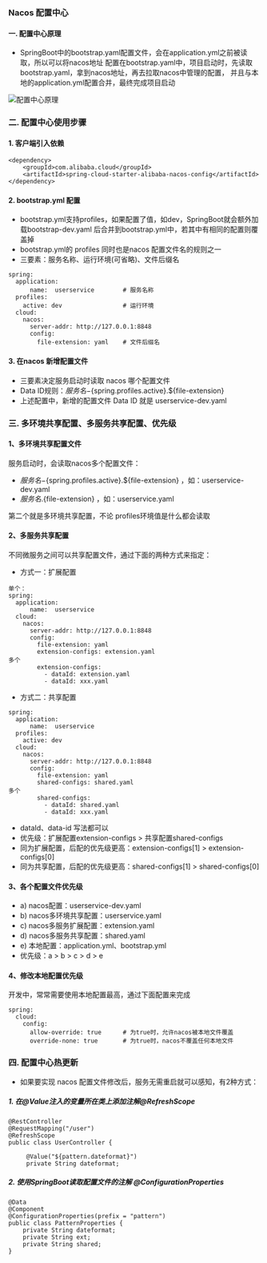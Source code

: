 ### Nacos 配置中心
#### 一. 配置中心原理
* SpringBoot中的bootstrap.yaml配置文件，会在application.yml之前被读取，所以可以将nacos地址
配置在bootstrap.yaml中，项目启动时，先读取bootstrap.yaml，拿到nacos地址，再去拉取nacos中管理的配置，
并且与本地的application.yml配置合并，最终完成项目启动

![配置中心原理](https://fgq233.github.io/imgs/springcloud/nacos1.png)


### 二. 配置中心使用步骤
#### 1. 客户端引入依赖
```
<dependency>
    <groupId>com.alibaba.cloud</groupId>
    <artifactId>spring-cloud-starter-alibaba-nacos-config</artifactId>
</dependency>
```

#### 2. bootstrap.yml 配置
* bootstrap.yml支持profiles，如果配置了值，如dev，SpringBoot就会额外加载bootstrap-dev.yaml 
后合并到bootstrap.yml中，若其中有相同的配置则覆盖掉
* bootstrap.yml的 profiles 同时也是nacos 配置文件名的规则之一                       
* 三要素：服务名称、运行环境(可省略)、文件后缀名                           
                           
```
spring:
  application:
      name:  userservice        # 服务名称
  profiles:
    active: dev                 # 运行环境
  cloud:
    nacos:
      server-addr: http://127.0.0.1:8848
      config:
        file-extension: yaml    # 文件后缀名

```

#### 3. 在nacos 新增配置文件
* 三要素决定服务启动时读取 nacos 哪个配置文件                   
* Data ID规则：${服务名}-${spring.profiles.active}.${file-extension}                         
* 上述配置中，新增的配置文件 Data ID 就是 userservice-dev.yaml





### 三. 多环境共享配置、多服务共享配置、优先级
#### 1、多环境共享配置文件
服务启动时，会读取nacos多个配置文件：
* ${服务名}-${spring.profiles.active}.${file-extension} ，如：userservice-dev.yaml
* ${服务名}.${file-extension} ，如：userservice.yaml

第二个就是多环境共享配置，不论 profiles环境值是什么都会读取


#### 2、多服务共享配置
不同微服务之间可以共享配置文件，通过下面的两种方式来指定：
* 方式一：扩展配置
```
单个：
spring:
  application:
      name:  userservice
  cloud:
    nacos:
      server-addr: http://127.0.0.1:8848
      config:
        file-extension: yaml
        extension-configs: extension.yaml
多个  
        extension-configs:
          - dataId: extension.yaml
          - dataId: xxx.yaml
```

* 方式二：共享配置
```
spring:
  application:
      name:  userservice
  profiles:
    active: dev
  cloud:
    nacos:
      server-addr: http://127.0.0.1:8848
      config:
        file-extension: yaml
        shared-configs: shared.yaml
多个  
        shared-configs:
          - dataId: shared.yaml
          - dataId: xxx.yaml 
```

* dataId、data-id 写法都可以
* 优先级：扩展配置extension-configs > 共享配置shared-configs
* 同为扩展配置，后配的优先级更高：extension-configs[1] > extension-configs[0]
* 同为共享配置，后配的优先级更高：shared-configs[1] > shared-configs[0]

#### 3、各个配置文件优先级
* a) nacos配置：userservice-dev.yaml
* b) nacos多环境共享配置：userservice.yaml
* c) nacos多服务扩展配置：extension.yaml
* d) nacos多服务共享配置：shared.yaml
* e) 本地配置：application.yml、bootstrap.yml 
* 优先级：a > b > c > d > e


#### 4、修改本地配置优先级
开发中，常常需要使用本地配置最高，通过下面配置来完成
```
spring:
  cloud:
    config:
      allow-override: true      # 为true时，允许nacos被本地文件覆盖
      override-none: true       # 为true时，nacos不覆盖任何本地文件
```
      

      
### 四. 配置中心热更新
* 如果要实现 nacos 配置文件修改后，服务无需重启就可以感知，有2种方式：

##### 1. 在@Value注入的变量所在类上添加注解@RefreshScope
```
@RestController
@RequestMapping("/user")
@RefreshScope
public class UserController {

     @Value("${pattern.dateformat}")
     private String dateformat;
```

##### 2. 使用SpringBoot读取配置文件的注解 @ConfigurationProperties
```
@Data
@Component
@ConfigurationProperties(prefix = "pattern")
public class PatternProperties {
    private String dateformat;
    private String ext;
    private String shared;
}
```